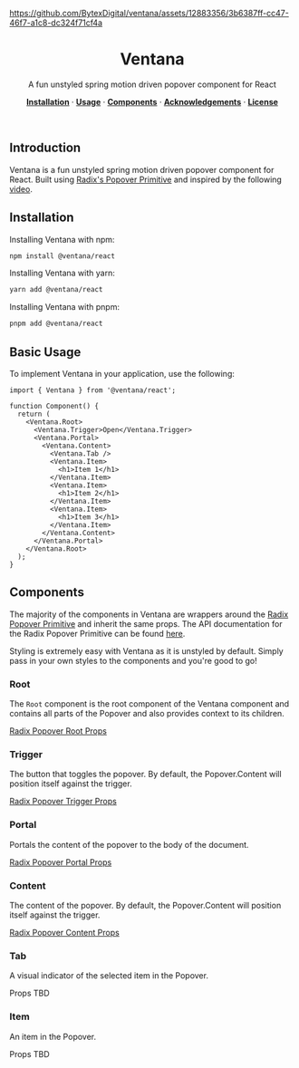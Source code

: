 https://github.com/BytexDigital/ventana/assets/12883356/3b6387ff-cc47-46f7-a1c8-dc324f71cf4a

<h1 align="center">Ventana</h1>

<p align="center">
A fun unstyled spring motion driven popover component for React
</p>

<p align="center">
  <a href="#installation"><strong>Installation</strong></a> ·
  <a href="#basic-usage"><strong>Usage</strong></a> ·
  <a href="#components"><strong>Components</strong></a> ·
  <a href="#acknowledgements"><strong>Acknowledgements</strong></a> ·
  <a href="#license"><strong>License</strong></a>
</p>
<br/>

## Introduction

Ventana is a fun unstyled spring motion driven popover component for React. Built using [Radix's Popover Primitive](https://www.radix-ui.com/primitives/docs/components/popover) and inspired by the following [video](https://www.youtube.com/watch?v=1VgrdLfDozo).

## Installation

Installing Ventana with npm:

```bash
npm install @ventana/react
```

Installing Ventana with yarn:

```bash
yarn add @ventana/react
```

Installing Ventana with pnpm:

```bash
pnpm add @ventana/react
```

## Basic Usage

To implement Ventana in your application, use the following:

```tsx
import { Ventana } from '@ventana/react';

function Component() {
  return (
    <Ventana.Root>
      <Ventana.Trigger>Open</Ventana.Trigger>
      <Ventana.Portal>
        <Ventana.Content>
          <Ventana.Tab />
          <Ventana.Item>
            <h1>Item 1</h1>
          </Ventana.Item>
          <Ventana.Item>
            <h1>Item 2</h1>
          </Ventana.Item>
          <Ventana.Item>
            <h1>Item 3</h1>
          </Ventana.Item>
        </Ventana.Content>
      </Ventana.Portal>
    </Ventana.Root>
  );
}
```

## Components

The majority of the components in Ventana are wrappers around the [Radix Popover Primitive](https://www.radix-ui.com/primitives/docs/components/popover) and inherit the same props. The API documentation for the Radix Popover Primitive can be found [here](https://www.radix-ui.com/primitives/docs/components/popover#api-reference).

Styling is extremely easy with Ventana as it is unstyled by default. Simply pass in your own styles to the components and you're good to go!

### Root

The `Root` component is the root component of the Ventana component and contains all parts of the Popover and also provides context to its children.

[Radix Popover Root Props](https://www.radix-ui.com/primitives/docs/components/popover#root)

### Trigger

The button that toggles the popover. By default, the Popover.Content will position itself against the trigger.

[Radix Popover Trigger Props](https://www.radix-ui.com/primitives/docs/components/popover#trigger)

### Portal

Portals the content of the popover to the body of the document.

[Radix Popover Portal Props](https://www.radix-ui.com/primitives/docs/components/popover#portal)

### Content

The content of the popover. By default, the Popover.Content will position itself against the trigger.

[Radix Popover Content Props](https://www.radix-ui.com/primitives/docs/components/popover#content)

### Tab

A visual indicator of the selected item in the Popover.

Props TBD

### Item

An item in the Popover.

Props TBD
